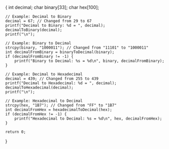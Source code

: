 {
    int decimal;
    char binary[33];
    char hex[100];

    // Example: Decimal to Binary
    decimal = 67; // Changed from 29 to 67
    printf("Decimal to Binary: %d = ", decimal);
    decimalToBinary(decimal);
    printf("\n");

    // Example: Binary to Decimal
    strcpy(binary, "1000011"); // Changed from "11101" to "1000011"
    int decimalFromBinary = binaryToDecimal(binary);
    if (decimalFromBinary != -1) {
        printf("Binary to Decimal: %s = %d\n", binary, decimalFromBinary);
    }

    // Example: Decimal to Hexadecimal
    decimal = 439; // Changed from 255 to 439
    printf("Decimal to Hexadecimal: %d = ", decimal);
    decimalToHexadecimal(decimal);
    printf("\n");

    // Example: Hexadecimal to Decimal
    strcpy(hex, "1B7"); // Changed from "FF" to "1B7"
    int decimalFromHex = hexadecimalToDecimal(hex);
    if (decimalFromHex != -1) {
        printf("Hexadecimal to Decimal: %s = %d\n", hex, decimalFromHex);
    }

    return 0;
}  
